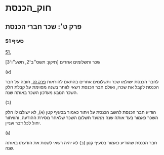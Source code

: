 # חוק_הכנסת

## פרק ט׳: שכר חברי הכנסת

### סעיף 51

[51.](https://he.wikisource.org/wiki/%D7%97%D7%95%D7%A7_%D7%94%D7%9B%D7%A0%D7%A1%D7%AA#%D7%A1%D7%A2%D7%99%D7%A3_51)

שכר ותשלומים אחרים [תיקון: תשס״ב־2, תשע״ו־3]

(א)

לחבר הכנסת ישולמו שכר ותשלומים אחרים בהתאם להוראות [פרק זה](https://he.wikisource.org/wiki/%D7%97%D7%95%D7%A7_%D7%94%D7%9B%D7%A0%D7%A1%D7%AA#%D7%A4%D7%A8%D7%A7_%D7%98), חובה על חבר הכנסת לקבל את שכרו, ואולם חבר הכנסת רשאי לוותר בשנה מסוימת על קבלת חלק השכר הנובע מעדכון השכר באותה שנה.

(ב)

הודיע חבר הכנסת לחשב הכנסת על ויתור כאמור בסעיף קטן (א), לא ישולם לו חלק השכר כאמור בעד אותה שנה ממועד תשלום השכר שלאחר מסירת ההודעה, והוויתור יחול לכל דבר ועניין.

(ג)

חבר הכנסת שהודיע כאמור בסעיף קטן (ב) לא יהיה רשאי לשנות את הודעתו באותה שנה.